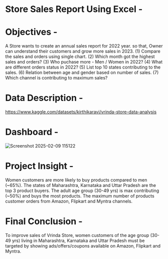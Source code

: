 # Store Sales Report Using Excel - 

# Objectives - 
A Store wants to create an annual sales report  for 2022 year. so that, Owner can understand their customers and grow more sales in 2023.
(1) Compare the sales and orders using single chart.
(2) Which month got the highest sales and orders?
(3) Who puchase more - Men / Women in 2022?
(4) What are different orders status in 2022?
(5) List top 10 states contributing to the sales.
(6) Relation between age and gender based on number of sales.
(7) Which channel is contributing to maximum sales?

# Data Description - 
https://www.kaggle.com/datasets/kirthikaravi/vrinda-store-data-analysis

# Dashboard - 

![Screenshot 2025-02-09 115122](https://github.com/user-attachments/assets/47d87db3-1ef3-419a-b25b-8fb938a4d1f8)


# Project Insight - 
Women customers are more likely to buy products compared to men (~65%).
The states of Maharashtra, Karnataka and Uttar Pradesh are the top 3 product buyers.
The adult age group (30-49 yrs) is max contributing (~50%) and buys the most products.
The maximum number of products customer orders from Amazon, Flipkart and Myntra channels.
# Final Conclusion - 
To improve sales of Vrinda Store, women customers of the age group (30-49 yrs) living in Maharashtra, Karnataka and Uttar Pradesh must be targeted by showing ads/offers/coupons available on Amazon, Flipkart and Myntra.

